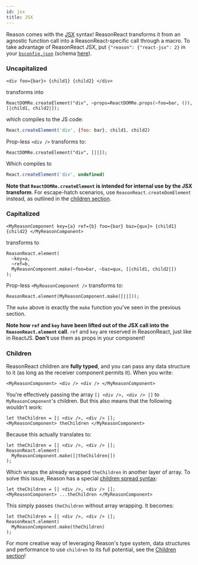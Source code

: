 ```yaml
---
id: jsx
title: JSX
---
```


Reason comes with the [JSX](https://reasonml.github.io/guide/language/jsx) syntax! ReasonReact transforms it from an agnostic function call into a ReasonReact-specific call through a macro. To take advantage of ReasonReact JSX, put `{"reason": {"react-jsx": 2}` in your [`bsconfig.json`](https://bucklescript.github.io/docs/en/build-configuration.html#reason-refmt) (schema [here](http://bucklescript.github.io/bucklescript/docson/#build-schema.json)).

### Uncapitalized

```reason
<div foo={bar}> {child1} {child2} </div>
```

transforms into

```reason
ReactDOMRe.createElement("div", ~props=ReactDOMRe.props(~foo=bar, ()), [|child1, child2|]);
```

which compiles to the JS code:

```js
React.createElement('div', {foo: bar}, child1, child2)
```

Prop-less `<div />` transforms to:

```reason
ReactDOMRe.createElement("div", [||]);
```

Which compiles to

```js
React.createElement('div', undefined)
```

**Note that `ReactDOMRe.createElement` is intended for internal use by the JSX transform**. For escape-hatch scenarios, use `ReasonReact.createDomElement` instead, as outlined in the [children section](children.md).

### Capitalized

```reason
<MyReasonComponent key={a} ref={b} foo={bar} baz={qux}> {child1} {child2} </MyReasonComponent>
```

transforms to

```reason
ReasonReact.element(
  ~key=a,
  ~ref=b,
  MyReasonComponent.make(~foo=bar, ~baz=qux, [|child1, child2|])
);
```

Prop-less `<MyReasonComponent />` transforms to:

```reason
ReasonReact.element(MyReasonComponent.make([||]));
```

The `make` above is exactly the `make` function you've seen in the previous section.

**Note how `ref` and `key` have been lifted out of the JSX call into the `ReasonReact.element` call**. `ref` and `key` are reserved in ReasonReact, just like in ReactJS. **Don't** use them as props in your component!

### Children

ReasonReact children are **fully typed**, and you can pass any data structure to it (as long as the receiver component permits it). When you write:

```reason
<MyReasonComponent> <div /> <div /> </MyReasonComponent>
```

You're effectively passing the array `[| <div />, <div /> |]` to `MyReasonComponent`'s children. But this also means that the following wouldn't work:

```reason
let theChildren = [| <div />, <div /> |];
<MyReasonComponent> theChildren </MyReasonComponent>
```

Because this actually translates to:

```reason
let theChildren = [| <div />, <div /> |];
ReasonReact.element(
  MyReasonComponent.make([|theChildren|])
);
```

Which wraps the already wrapped `theChildren` in another layer of array. To solve this issue, Reason has a special [children spread syntax](https://reasonml.github.io/guide/language/jsx#children-spread):

```reason
let theChildren = [| <div />, <div /> |];
<MyReasonComponent> ...theChildren </MyReasonComponent>
```

This simply passes `theChildren` without array wrapping. It becomes:

```reason
let theChildren = [| <div />, <div /> |];
ReasonReact.element(
  MyReasonComponent.make(theChildren)
);
```

For more creative way of leveraging Reason's type system, data structures and performance to use `children` to its full potential, see the [Children section](children.md)!
